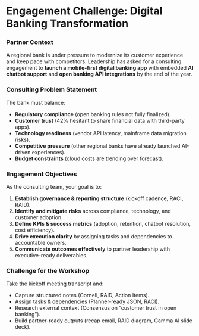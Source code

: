 # **Engagement Challenge: Digital Banking Transformation**

### **Partner Context**

A regional bank is under pressure to modernize its customer experience and keep pace with competitors. Leadership has asked for a consulting engagement to **launch a mobile-first digital banking app** with embedded **AI chatbot support** and **open banking API integrations** by the end of the year.

### **Consulting Problem Statement**

The bank must balance:

- **Regulatory compliance** (open banking rules not fully finalized).
- **Customer trust** (42% hesitant to share financial data with third-party apps).
- **Technology readiness** (vendor API latency, mainframe data migration risks).
- **Competitive pressure** (other regional banks have already launched AI-driven experiences).
- **Budget constraints** (cloud costs are trending over forecast).

### **Engagement Objectives**

As the consulting team, your goal is to:

1. **Establish governance & reporting structure** (kickoff cadence, RACI, RAID).
2. **Identify and mitigate risks** across compliance, technology, and customer adoption.
3. **Define KPIs & success metrics** (adoption, retention, chatbot resolution, cost efficiency).
4. **Drive execution clarity** by assigning tasks and dependencies to accountable owners.
5. **Communicate outcomes effectively** to partner leadership with executive-ready deliverables.

### **Challenge for the Workshop**

Take the kickoff meeting transcript and:

- Capture structured notes (Cornell, RAID, Action Items).
- Assign tasks & dependencies (Planner-ready JSON, RACI).
- Research external context (Consensus on “customer trust in open banking”).
- Build partner-ready outputs (recap email, RAID diagram, Gamma AI slide deck).